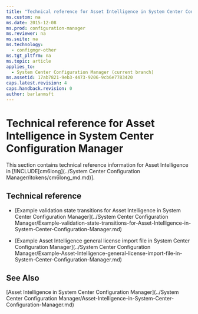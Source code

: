 ```yaml
---
title: "Technical reference for Asset Intelligence in System Center Configuration Manager"
ms.custom: na
ms.date: 2015-12-08
ms.prod: configuration-manager
ms.reviewer: na
ms.suite: na
ms.technology: 
  - configmgr-other
ms.tgt_pltfrm: na
ms.topic: article
applies_to: 
  - System Center Configuration Manager (current branch)
ms.assetid: 17ab7821-9eb3-4473-9206-9cb6e7783420
caps.latest.revision: 4
caps.handback.revision: 0
author: barlanmsft
---
```

# Technical reference for Asset Intelligence in System Center Configuration Manager
This section contains technical reference information for Asset Intelligence in [!INCLUDE[cm6long](../System Center Configuration Manager/itokens/cm6long_md.md)].  
  
## Technical reference  
  
-   [Example validation state transitions for Asset Intelligence in System Center Configuration Manager](../System Center Configuration Manager/Example-validation-state-transitions-for-Asset-Intelligence-in-System-Center-Configuration-Manager.md)  
  
-   [Example Asset Intelligence general license import file in System Center Configuration Manager](../System Center Configuration Manager/Example-Asset-Intelligence-general-license-import-file-in-System-Center-Configuration-Manager.md)  
  
## See Also  
 [Asset Intelligence in System Center Configuration Manager](../System Center Configuration Manager/Asset-Intelligence-in-System-Center-Configuration-Manager.md)